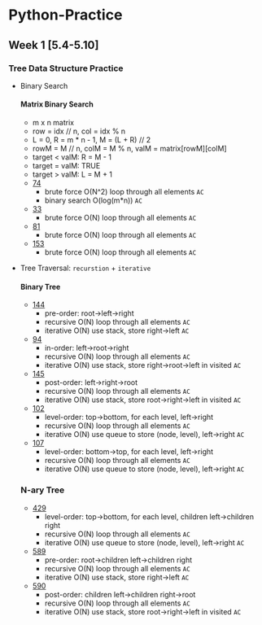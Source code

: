 # Python-Practice

## Week 1 [5.4-5.10]
### Tree Data Structure Practice
- Binary Search 
  #### Matrix Binary Search
  - m x n matrix
  - row = idx // n, col = idx % n
  - L = 0, R = m * n - 1, M = (L + R) // 2
  - rowM = M // n, colM = M % n, valM = matrix[rowM][colM]
  - target < valM: R = M - 1
  - target = valM: TRUE
  - target > valM: L = M + 1
  - [74](https://leetcode.com/problems/search-a-2d-matrix/)
    - brute force O(N^2) loop through all elements `AC`
    - binary search O(log(m*n)) `AC`
  - [33](https://leetcode.com/problems/search-in-rotated-sorted-array/submissions/)
    - brute force O(N) loop through all elements `AC`
  - [81](https://leetcode.com/problems/search-in-rotated-sorted-array-ii/submissions/)
    - brute force O(N) loop through all elements `AC`
  - [153](https://leetcode.com/problems/find-minimum-in-rotated-sorted-array/)
    - brute force O(N) loop through all elements `AC`

- Tree Traversal: `recurstion` + `iterative`
  #### Binary Tree
  - [144](https://leetcode.com/problems/binary-tree-preorder-traversal/)
    - pre-order: root->left->right
    - recursive O(N) loop through all elements `AC`
    - iterative O(N) use stack, store right->left `AC`  
  - [94](https://leetcode.com/problems/binary-tree-inorder-traversal/)
    - in-order: left->root->right
    - recursive O(N) loop through all elements `AC`
    - iterative O(N) use stack, store right->root->left in visited `AC`
  - [145](https://leetcode.com/problems/binary-tree-postorder-traversal/)
    - post-order: left->right->root
    - recursive O(N) loop through all elements `AC`
    - iterative O(N) use stack, store root->right->left in visited `AC`
  - [102](https://leetcode.com/problems/binary-tree-level-order-traversal/)
    - level-order: top->bottom, for each level, left->right
    - recursive O(N) loop through all elements `AC`
    - iterative O(N) use queue to store (node, level), left->right `AC`
  - [107](https://leetcode.com/problems/binary-tree-level-order-traversal-ii/)
    - level-order: bottom->top, for each level, left->right
    - recursive O(N) loop through all elements `AC`
    - iterative O(N) use queue to store (node, level), left->right `AC`
  ### N-ary Tree
  - [429](https://leetcode.com/problems/n-ary-tree-level-order-traversal/)
    - level-order: top->bottom, for each level, children left->children right
    - recursive O(N) loop through all elements `AC`
    - iterative O(N) use queue to store (node, level), left->right `AC`
  - [589](https://leetcode.com/problems/n-ary-tree-preorder-traversal/)
    - pre-order: root->children left->children right
    - recursive O(N) loop through all elements `AC`
    - iterative O(N) use stack, store right->left `AC`   
  - [590](https://leetcode.com/problems/n-ary-tree-postorder-traversal/)
    - post-order: children left->children right->root
    - recursive O(N) loop through all elements `AC`
    - iterative O(N) use stack, store root->right->left in visited `AC`
